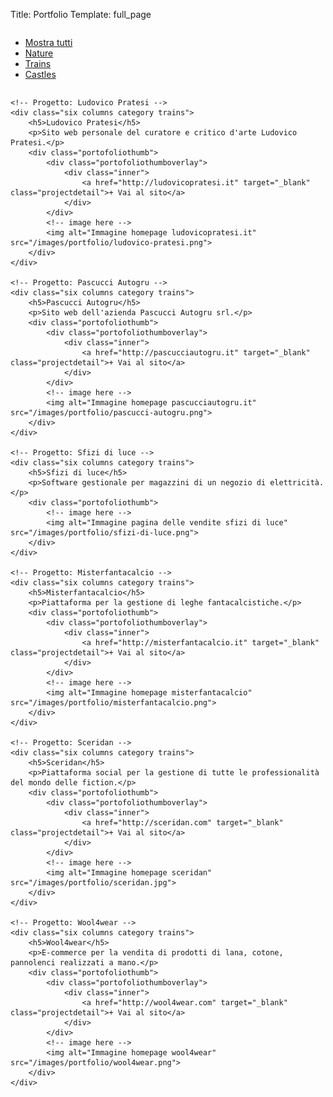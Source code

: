 Title: Portfolio
Template: full_page

<div class="row">
	<div class="twelve columns">
		<section class="clearfix" id="options">
		<ul data-option-key="filter" class="option-set clearfix" id="filters">
			<li><a class="portofoliobutton selected" data-option-value="*" href="#filter">Mostra tutti</a></li>
			<li><a class="portofoliobutton" data-option-value=".nature" href="#filter">Nature</a></li>
			<li><a class="portofoliobutton" data-option-value=".trains" href="#filter">Trains</a></li>
			<li><a class="portofoliobutton" data-option-value=".castles" href="#filter">Castles</a></li>
		</ul>
		</section>
	</div>
</div>

<div id="portofolio" class="row">


	<!-- Progetto: Ludovico Pratesi -->
	<div class="six columns category trains">
		<h5>Ludovico Pratesi</h5>
		<p>Sito web personale del curatore e critico d'arte Ludovico Pratesi.</p>
		<div class="portofoliothumb">
			<div class="portofoliothumboverlay">
				<div class="inner">
					<a href="http://ludovicopratesi.it" target="_blank" class="projectdetail">+ Vai al sito</a>
				</div>
			</div>
			<!-- image here -->
			<img alt="Immagine homepage ludovicopratesi.it" src="/images/portfolio/ludovico-pratesi.png">
		</div>
	</div>

	<!-- Progetto: Pascucci Autogru -->
	<div class="six columns category trains">
		<h5>Pascucci Autogru</h5>
		<p>Sito web dell'azienda Pascucci Autogru srl.</p>
		<div class="portofoliothumb">
			<div class="portofoliothumboverlay">
				<div class="inner">
					<a href="http://pascucciautogru.it" target="_blank" class="projectdetail">+ Vai al sito</a>
				</div>
			</div>
			<!-- image here -->
			<img alt="Immagine homepage pascucciautogru.it" src="/images/portfolio/pascucci-autogru.png">
		</div>
	</div>

	<!-- Progetto: Sfizi di luce -->
	<div class="six columns category trains">
		<h5>Sfizi di luce</h5>
		<p>Software gestionale per magazzini di un negozio di elettricità.</p>
		<div class="portofoliothumb">
			<!-- image here -->
			<img alt="Immagine pagina delle vendite sfizi di luce" src="/images/portfolio/sfizi-di-luce.png">
		</div>
	</div>

	<!-- Progetto: Misterfantacalcio -->
	<div class="six columns category trains">
		<h5>Misterfantacalcio</h5>
		<p>Piattaforma per la gestione di leghe fantacalcistiche.</p>
		<div class="portofoliothumb">
			<div class="portofoliothumboverlay">
				<div class="inner">
					<a href="http://misterfantacalcio.it" target="_blank" class="projectdetail">+ Vai al sito</a>
				</div>
			</div>
			<!-- image here -->
			<img alt="Immagine homepage misterfantacalcio" src="/images/portfolio/misterfantacalcio.png">
		</div>
	</div>

	<!-- Progetto: Sceridan -->
	<div class="six columns category trains">
		<h5>Sceridan</h5>
		<p>Piattaforma social per la gestione di tutte le professionalità del mondo delle fiction.</p>
		<div class="portofoliothumb">
			<div class="portofoliothumboverlay">
				<div class="inner">
					<a href="http://sceridan.com" target="_blank" class="projectdetail">+ Vai al sito</a>
				</div>
			</div>
			<!-- image here -->
			<img alt="Immagine homepage sceridan" src="/images/portfolio/sceridan.jpg">
		</div>
	</div>

	<!-- Progetto: Wool4wear -->
	<div class="six columns category trains">
		<h5>Wool4wear</h5>
		<p>E-commerce per la vendita di prodotti di lana, cotone, pannolenci realizzati a mano.</p>
		<div class="portofoliothumb">
			<div class="portofoliothumboverlay">
				<div class="inner">
					<a href="http://wool4wear.com" target="_blank" class="projectdetail">+ Vai al sito</a>
				</div>
			</div>
			<!-- image here -->
			<img alt="Immagine homepage wool4wear" src="/images/portfolio/wool4wear.png">
		</div>
	</div>



</div>